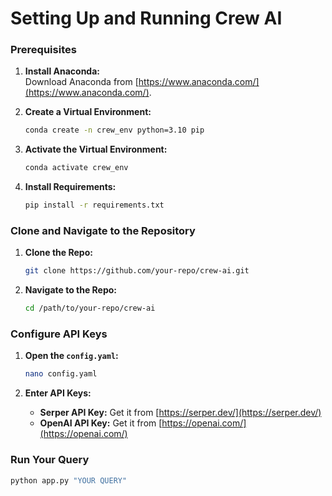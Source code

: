 
# Setting Up and Running Crew AI

### Prerequisites
1. **Install Anaconda:**  
   Download Anaconda from [https://www.anaconda.com/](https://www.anaconda.com/).

2. **Create a Virtual Environment:**
   ```bash
   conda create -n crew_env python=3.10 pip
   ```
   
3. **Activate the Virtual Environment:**
   ```bash
   conda activate crew_env
   ```

4. **Install Requirements:**
   ```bash
   pip install -r requirements.txt
   ```

### Clone and Navigate to the Repository
1. **Clone the Repo:**
   ```bash
   git clone https://github.com/your-repo/crew-ai.git
   ```

2. **Navigate to the Repo:**
   ```bash
   cd /path/to/your-repo/crew-ai
   ```

### Configure API Keys
1. **Open the `config.yaml`:**
   ```bash
   nano config.yaml
   ```

2. **Enter API Keys:**
   - **Serper API Key:** Get it from [https://serper.dev/](https://serper.dev/)
   - **OpenAI API Key:** Get it from [https://openai.com/](https://openai.com/)

### Run Your Query
```bash
python app.py "YOUR QUERY"
```
